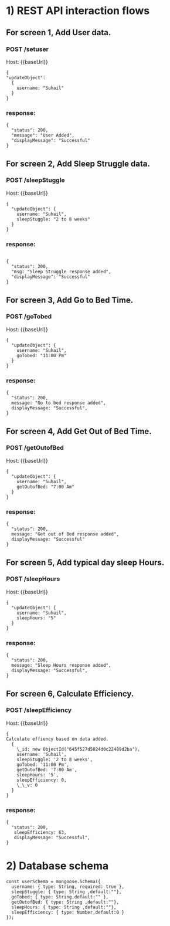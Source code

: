 # 1) REST API interaction flows

## For screen 1, Add User data.

### POST /setuser
Host: {{baseUrl}}
```
{
"updateObject":
  {
    username: "Suhail"
  }
}
```
### response:


```
{
  "status": 200,
  "message": "User Added",
  "displayMessage": "Successful"
}
```

## For screen 2, Add Sleep Struggle data.

### POST /sleepStuggle
Host: {{baseUrl}}
```
{
  "updateObject": {
    username: "Suhail",
    sleepStuggle: "2 to 8 weeks"
  }
}
```
### response:
```

{
  "status": 200,
  "msg: "Sleep Struggle response added",
  "displayMessage": "Successful"
}
```

## For screen 3, Add Go to Bed Time.

### POST /goTobed
Host: {{baseUrl}}
```
{
  "updateObject": {
    username: "Suhail",
    goTobed: "11:00 Pm"
  }
}
```
### response:
```
{
  "status": 200,
  message: "Go to bed response added",
  displayMessage: "Successful",
}
```
## For screen 4, Add Get Out of Bed Time.

### POST /getOutofBed
Host: {{baseUrl}}
```
{
  "updateObject": {
    username: "Suhail",
    getOutofBed: "7:00 Am"
  }
}
```
### response:
```
{
  "status": 200,
  message: "Get out of Bed response added",
  displayMessage: "Successful"
}
```
## For screen 5, Add typical day sleep Hours.

### POST /sleepHours
Host: {{baseUrl}}
```
{
  "updateObject": {
    username: "Suhail",
    sleepHours: "5"
  }
}
```
### response:
```
{
  "status": 200,
  message: "Sleep Hours response added",
  displayMessage: "Successful",
}
```
## For screen 6, Calculate Efficiency.

### POST /sleepEfficiency
Host: {{baseUrl}}
```
{
Calculate effiency based on data added.
  {
    \_id: new ObjectId("645f527d5024d0c22489d2ba"),
    username: 'Suhail',
    sleepStuggle: '2 to 8 weeks',
    goTobed: '11:00 Pm',
    getOutofBed: '7:00 Am',
    sleepHours: '5',
    sleepEfficiency: 0,
    \_\_v: 0
  }
}
```
### response:
```
{
  "status": 200,  
   sleepEfficiency: 63,
   displayMessage: "Successful",
}
```
# 2) Database schema
```
const userSchema = mongoose.Schema({
  username: { type: String, required: true },
  sleepStuggle: { type: String ,default:""},
  goTobed: { type: String,default:"" },
  getOutofBed: { type: String ,default:""},
  sleepHours: { type: String ,default:""},
  sleepEfficiency: { type: Number,default:0 }
});
```
